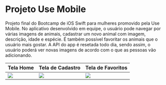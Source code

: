 # Projeto Use Mobile
Projeto final do Bootcamp de iOS Swift para mulheres promovido pela Use Mobile. No aplicativo desenvolvido em equipe, o usuário pode navegar por várias imagens de animais, cadastrar um novo animal com imagem, descrição, idade e espécie. É também possível favoritar os animais que o usuário mais gostar. 
A API do app é resetada todo dia, sendo assim, o usuário poderá ver novas imagens de acordo com o que as pessoas vão adicionando. 

Tela Home | Tela de Cadastro | Tela de Favoritos 
---|---|---|
<img src="https://github.com/Giselleandrade/Projeto_UseMobile/blob/main/01.png"> | <img src="https://github.com/Giselleandrade/Projeto_UseMobile/blob/main/02.png"> | <img src="https://github.com/Giselleandrade/Projeto_UseMobile/blob/main/03.png"> 

